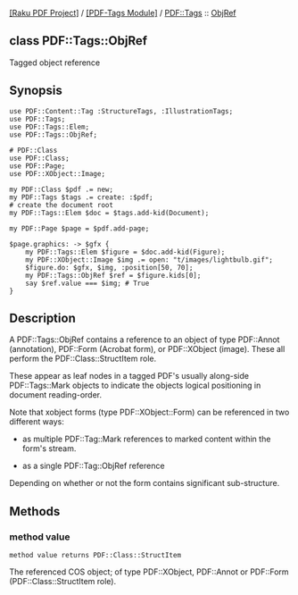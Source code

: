 [[Raku PDF Project]](https://pdf-raku.github.io)
 / [[PDF-Tags Module]](https://pdf-raku.github.io/PDF-Tags-raku)
 / [PDF::Tags](https://pdf-raku.github.io/PDF-Tags-raku/PDF/Tags)
 :: [ObjRef](https://pdf-raku.github.io/PDF-Tags-raku/PDF/Tags/ObjRef)

class PDF::Tags::ObjRef
-----------------------

Tagged object reference

Synopsis
--------

    use PDF::Content::Tag :StructureTags, :IllustrationTags;
    use PDF::Tags;
    use PDF::Tags::Elem;
    use PDF::Tags::ObjRef;

    # PDF::Class
    use PDF::Class;
    use PDF::Page;
    use PDF::XObject::Image;

    my PDF::Class $pdf .= new;
    my PDF::Tags $tags .= create: :$pdf;
    # create the document root
    my PDF::Tags::Elem $doc = $tags.add-kid(Document);

    my PDF::Page $page = $pdf.add-page;

    $page.graphics: -> $gfx {
        my PDF::Tags::Elem $figure = $doc.add-kid(Figure);
        my PDF::XObject::Image $img .= open: "t/images/lightbulb.gif";
        $figure.do: $gfx, $img, :position[50, 70];
        my PDF::Tags::ObjRef $ref = $figure.kids[0];
        say $ref.value === $img; # True
    }

Description
-----------

A PDF::Tags::ObjRef contains a reference to an object of type PDF::Annot (annotation), PDF::Form (Acrobat form), or PDF::XObject (image). These all perform the PDF::Class::StructItem role.

These appear as leaf nodes in a tagged PDF's usually along-side PDF::Tags::Mark objects to indicate the objects logical positioning in document reading-order.

Note that xobject forms (type PDF::XObject::Form) can be referenced in two different ways:

  * as multiple PDF::Tag::Mark references to marked content within the form's stream.

  * as a single PDF::Tag::ObjRef reference

Depending on whether or not the form contains significant sub-structure.

Methods
-------

### method value

    method value returns PDF::Class::StructItem

The referenced COS object; of type PDF::XObject, PDF::Annot or PDF::Form (PDF::Class::StructItem role).

